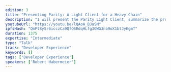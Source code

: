 ```yaml
---
edition: 3
title: "Presenting Parity: A Light Client for a Heavy Chain"
description: "I will present the Parity Light Client, summarize the protocol, and provide DApp development guidelines. I will also discuss light client use-cases in the mobile and IoT space, particularly when coupled with other key web3 ecosystem components like Whisper."
youtubeUrl: "https://youtu.be/lQAoA_BJaSM"
ipfsHash: "QmPt8ySr6icczCa9QfQSRdqHLfg3GWG3nb9oX1btJyKgmT"
duration: 1375
expertise: "Intermediate"
type: "Talk"
track: "Developer Experience"
keywords: []
tags: ['Developer Experience']
speakers: ['Robert Habermeier']
---
```

